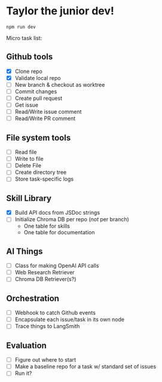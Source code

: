 # Taylor the junior dev!

`npm run dev`

Micro task list:
## Github tools
- [x] Clone repo
- [x] Validate local repo
- [ ] New branch & checkout as worktree
- [ ] Commit changes
- [ ] Create pull request
- [ ] Get issue
- [ ] Read/Write issue comment
- [ ] Read/Write PR comment

## File system tools
- [ ] Read file
- [ ] Write to file
- [ ] Delete File
- [ ] Create directory tree
- [ ] Store task-specific logs

## Skill Library
- [x] Build API docs from JSDoc strings
- [ ] Initialize Chroma DB per repo (_not_ per branch)
    - One table for skills
    - One table for documentation

## AI Things
- [ ] Class for making OpenAI API calls
- [ ] Web Research Retriever
- [ ] Chroma DB Retriever(s?)

## Orchestration
- [ ] Webhook to catch Github events
- [ ] Encapsulate each issue/task in its own node
- [ ] Trace things to LangSmith

## Evaluation
- [ ] Figure out where to start
- [ ] Make a baseline repo for a task w/ standard set of issues
- [ ] Run it?